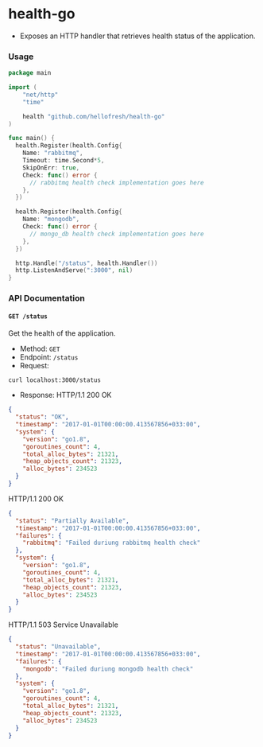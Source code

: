 # health-go

* Exposes an HTTP handler that retrieves health status of the application.

### Usage

```go
package main

import (
	"net/http"
	"time"

	health "github.com/hellofresh/health-go"
)

func main() {
  health.Register(health.Config{
    Name: "rabbitmq",
    Timeout: time.Second*5,
    SkipOnErr: true,
    Check: func() error {
      // rabbitmq health check implementation goes here
    },
  })

  health.Register(health.Config{
    Name: "mongodb",
    Check: func() error {
      // mongo_db health check implementation goes here
    },
  })

  http.Handle("/status", health.Handler())
  http.ListenAndServe(":3000", nil)
}
```

### API Documentation
#### `GET /status`
Get the health of the application.
- Method: `GET`
- Endpoint: `/status`
- Request:
```
curl localhost:3000/status
```
- Response:
HTTP/1.1 200 OK
```json
{
  "status": "OK",
  "timestamp": "2017-01-01T00:00:00.413567856+033:00",
  "system": {
    "version": "go1.8",
    "goroutines_count": 4,
    "total_alloc_bytes": 21321,
    "heap_objects_count": 21323,
    "alloc_bytes": 234523
  }
}
```

HTTP/1.1 200 OK
```json
{
  "status": "Partially Available",
  "timestamp": "2017-01-01T00:00:00.413567856+033:00",
  "failures": {
    "rabbitmq": "Failed duriung rabbitmq health check"
  },
  "system": {
    "version": "go1.8",
    "goroutines_count": 4,
    "total_alloc_bytes": 21321,
    "heap_objects_count": 21323,
    "alloc_bytes": 234523
  }
}
```

HTTP/1.1 503 Service Unavailable
```json
{
  "status": "Unavailable",
  "timestamp": "2017-01-01T00:00:00.413567856+033:00",
  "failures": {
    "mongodb": "Failed duriung mongodb health check"
  },
  "system": {
    "version": "go1.8",
    "goroutines_count": 4,
    "total_alloc_bytes": 21321,
    "heap_objects_count": 21323,
    "alloc_bytes": 234523
  }
}
```
